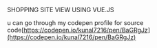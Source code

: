 SHOPPING SITE VIEW USING VUE.JS
 
 u can go through my codepen profile for source code[https://codepen.io/kunal7216/pen/BaGRgJz](https://codepen.io/kunal7216/pen/BaGRgJz)
